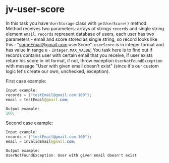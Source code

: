 # jv-user-score

In this task you have `UserStorage` class with `getUserScore()` method.
Method receives two parameters: arrays of strings `records` and single string element
`email`. `records` represent database of users, each user has two parameters - 
email and score stored as single string, so record looks like this : "someEmail@gmail.com:userScore". 
`userScore` is in integer format and has value in range `0` - `Integer.MAX_VALUE`;
You task here is to find out if records contains user with certain email that you 
receive, if user exists return his score in int format, if not, throw exception 
`UserNotFoundException` with message "User with given email doesn't exist"
(since it's our custom logic let's create our own, unchecked, exception).
 
 
 First case example:
 ```java
 Input example:
records = {"testEmail@gmail.com:100"};
email = testEmail@gmail.com;
```

 ```java
 Output example:
100;
```

Second case example:
 ```java
 Input example:
records = {"testEmail@gmail.com:100"};
email = invalidEmail@gmail.com;
```

 ```java
 Output example:
UserNotFoundException: User with given email doesn't exist
```


